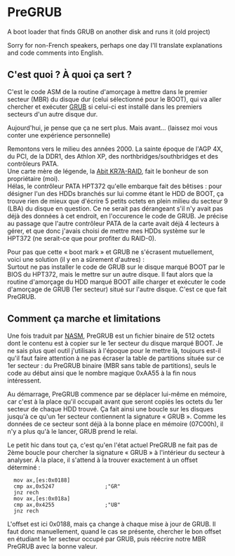 # PreGRUB
A boot loader that finds GRUB on another disk and runs it (old project)

Sorry for non-French speakers, perhaps one day I'll translate explanations and code comments into English.

## C'est quoi ? À quoi ça sert ?

C'est le code ASM de la routine d'amorçage à mettre dans le premier secteur (MBR) du disque dur (celui sélectionné pour le BOOT), qui va aller chercher et exécuter [GRUB](https://www.gnu.org/software/grub/) si celui-ci est installé dans les premiers secteurs d'un autre disque dur.

Aujourd'hui, je pense que ça ne sert plus. Mais avant… (laissez moi vous conter une expérience personnelle)

Remontons vers le milieu des années 2000. La sainte époque de l'AGP 4X, du PCI, de la DDR1, des Athlon XP, des northbridges/southbridges et des contrôleurs PATA.  
Une carte mère de légende, la [Abit KR7A-RAID](https://techreport.com/review/3357/abit-kr7a-raid-motherboard), fait le bonheur de son propriétaire (moi).  
Hélas, le contrôleur PATA HPT372 qu'elle embarque fait des bêtises : pour désigner l'un des HDDs branchés sur lui comme étant le HDD de BOOT, ça trouve rien de mieux que d'écrire 5 petits octets en plein milieu du secteur 9 (LBA) du disque en question. Ce ne serait pas dérangeant s'il n'y avait pas déjà des données à cet endroit, en l'occurence le code de GRUB. Je précise au passage que l'autre contrôleur PATA de la carte avait déjà 4 lecteurs à gérer, et que donc j'avais choisi de mettre mes HDDs système sur le HPT372 (ne serait-ce que pour profiter du RAID-0).

Pour pas que cette « boot mark » et GRUB ne s'écrasent mutuellement, voici une solution (il y en a sûrement d'autres) :  
Surtout ne pas installer le code de GRUB sur le disque marqué BOOT par le BIOS du HPT372, mais le mettre sur un autre disque. Il faut alors que la routine d'amorçage du HDD marqué BOOT aille charger et exécuter le code d'amorçage de GRUB (1er secteur) situé sur l'autre disque. C'est ce que fait PreGRUB.

## Comment ça marche et limitations

Une fois traduit par [NASM](https://www.nasm.us/), PreGRUB est un fichier binaire de 512 octets dont le contenu est à copier sur le 1er secteur du disque marqué BOOT. Je ne sais plus quel outil j'utilisais à l'époque pour le mettre là, toujours est-il qu'il faut faire attention à ne pas écraser la table de partitions située sur ce 1er secteur : du PreGRUB binaire (MBR sans table de partitions), seuls le code au début ainsi que le nombre magique 0xAA55 à la fin nous intéressent.

Au démarrage, PreGRUB commence par se déplacer lui-même en mémoire, car c'est à la place qu'il occupait avant que seront copiés les octets du 1er secteur de chaque HDD trouvé. Ça fait ainsi une boucle sur les disques jusqu'à ce qu'un 1er secteur contiennent la signature « GRUB ». Comme les données de ce secteur sont déjà à la bonne place en mémoire (07C00h), il n'y a plus qu'à le lancer, GRUB prend le relai.

Le petit hic dans tout ça, c'est qu'en l'état actuel PreGRUB ne fait pas de 2ème boucle pour chercher la signature « GRUB » à l'intérieur du secteur à analyser. À la place, il s'attend à la trouver exactement à un offset déterminé :
```assembly
  mov ax,[es:0x0188]
  cmp ax,0x5247                ;"GR"
  jnz rech
  mov ax,[es:0x018a]
  cmp ax,0x4255                ;"UB"
  jnz rech
```
L'offset est ici 0x0188, mais ça change à chaque mise à jour de GRUB. Il faut donc manuellement, quand le cas se présente, chercher le bon offset en étudiant le 1er secteur occupé par GRUB, puis réécrire notre MBR PreGRUB avec la bonne valeur.

